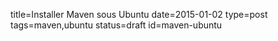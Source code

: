 title=Installer Maven sous Ubuntu
date=2015-01-02
type=post
tags=maven,ubuntu
status=draft
id=maven-ubuntu
~~~~~~

